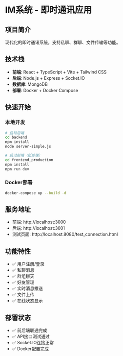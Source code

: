 # IM系统 - 即时通讯应用

## 项目简介
现代化的即时通讯系统，支持私聊、群聊、文件传输等功能。

## 技术栈
- **前端**: React + TypeScript + Vite + Tailwind CSS
- **后端**: Node.js + Express + Socket.IO
- **数据库**: MongoDB
- **部署**: Docker + Docker Compose

## 快速开始

### 本地开发
```bash
# 启动后端
cd backend
npm install
node server-simple.js

# 启动前端（新终端）
cd frontend_production
npm install
npm run dev
```

### Docker部署
```bash
docker-compose up --build -d
```

## 服务地址
- 前端: http://localhost:3000
- 后端: http://localhost:3001
- 测试页面: http://localhost:8080/test_connection.html

## 功能特性
- ✅ 用户注册/登录
- ✅ 私聊消息
- ✅ 群组聊天
- ✅ 好友管理
- ✅ 实时消息推送
- ✅ 文件上传
- ✅ 在线状态显示

## 部署状态
- ✅ 前后端联通完成
- ✅ API接口测试通过
- ✅ Socket.IO连接正常
- ✅ Docker配置完成
